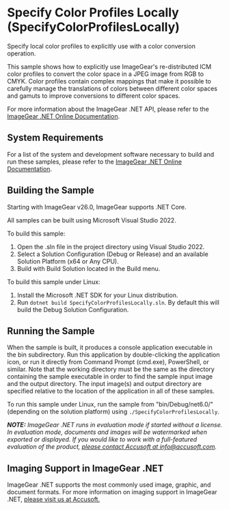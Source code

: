 # Specify Color Profiles Locally (SpecifyColorProfilesLocally)

Specify local color profiles to explicitly use with a color conversion operation.

This sample shows how to explicitly use ImageGear's re-distributed ICM color profiles to convert the color space in a JPEG image from RGB to CMYK. Color profiles contain complex mappings that make it possible to carefully manage the translations of colors between different color spaces and gamuts to improve conversions to different color spaces.

For more information about the ImageGear .NET API, please refer to the [ImageGear .NET Online Documentation](https://help.accusoft.com/ImageGear/latest/webframe.html).

## System Requirements

For a list of the system and development software necessary to build and run these samples, please refer to the [ImageGear .NET Online Documentation](https://help.accusoft.com/ImageGear/latest/webframe.html#system-requirements.html).

## Building the Sample

Starting with ImageGear v26.0, ImageGear supports .NET Core.

All samples can be built using Microsoft Visual Studio 2022.

To build this sample:

1. Open the .sln file in the project directory using Visual Studio 2022.
2. Select a Solution Configuration (Debug or Release) and an available Solution Platform (x64 or Any CPU).
3. Build with Build Solution located in the Build menu.

To build this sample under Linux:

1. Install the Microsoft .NET SDK for your Linux distribution.
2. Run `dotnet build SpecifyColorProfilesLocally.sln`. By default this will build the Debug Solution Configuration.

## Running the Sample

When the sample is built, it produces a console application executable in the bin subdirectory. Run this application by double-clicking the application icon, or run it directly from Command Prompt (cmd.exe), PowerShell, or similar. Note that the working directory must be the same as the directory containing the sample executable in order to find the sample input image and the output directory. The input image(s) and output directory are specified relative to the location of the application in all of these samples.

To run this sample under Linux, run the sample from "bin/Debug/net6.0/" (depending on the solution platform) using `./SpecifyColorProfilesLocally`.

_**NOTE:** ImageGear .NET runs in evaluation mode if started without a license. In evaluation mode, documents and images will be watermarked when exported or displayed. If you would like to work with a full-featured evaluation of the product, [please contact Accusoft at info@accusoft.com](mailto:info@accusoft.com)._

## Imaging Support in ImageGear .NET

ImageGear .NET supports the most commonly used image, graphic, and document formats. For more information on imaging support in ImageGear .NET, [please visit us at Accusoft.](https://www.accusoft.com/products/imagegear-collection/imagegear-dot-net/)
